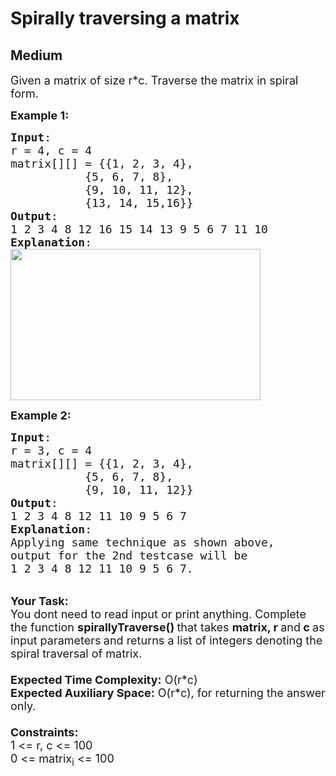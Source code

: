 # Spirally traversing a matrix
## Medium
<div class="problems_problem_content__Xm_eO"><p><span style="font-size:18px">Given a&nbsp;matrix&nbsp;of size r*c. Traverse the matrix in spiral form.</span></p>

<p><span style="font-size:18px"><strong>Example 1:</strong></span></p>

<pre style="position: relative;"><span style="font-size:18px"><strong>Input</strong>:
r = 4, c = 4
matrix[][] = {{1, 2, 3, 4},
&nbsp;          {5, 6, 7, 8},
&nbsp;          {9, 10, 11, 12},
&nbsp;          {13, 14, 15,16}}
<strong>Output</strong>: 
1 2 3 4 8 12 16 15 14 13 9 5 6 7 11 10
<strong>Explanation</strong>:
</span><img alt="" src="https://www.geeksforgeeks.org/wp-content/uploads/spiral-matrix.png" style="height:242px; width:400px"><div class="open_grepper_editor" title="Edit &amp; Save To Grepper"></div></pre>

<p><span style="font-size:18px"><strong>Example 2:</strong></span></p>

<pre style="position: relative;"><span style="font-size:18px"><strong>Input</strong>:
r = 3, c = 4  
matrix[][] = {{1, 2, 3, 4},
&nbsp;          {5, 6, 7, 8},
&nbsp;          {9, 10, 11, 12}}
<strong>Output</strong>: 
1 2 3 4 8 12 11 10 9 5 6 7
<strong>Explanation</strong>:
Applying same technique as shown above, 
output for the 2nd testcase will be 
1 2 3 4 8 12 11 10 9 5 6 7.</span>
<div class="open_grepper_editor" title="Edit &amp; Save To Grepper"></div></pre>

<p><br>
<strong><span style="font-size:18px">Your Task:</span></strong><br>
<span style="font-size:18px">You dont need to read input or print anything.&nbsp;Complete the function <strong>spirallyTraverse()&nbsp;</strong>that takes <strong>matrix, r </strong>and<strong> c&nbsp;</strong>as input&nbsp;parameters<strong> </strong>and returns a list of integers denoting the spiral traversal of matrix.&nbsp;<br>
<br>
<strong>Expected Time Complexity:</strong>&nbsp;O(r*c)<br>
<strong>Expected Auxiliary Space:</strong>&nbsp;O(r*c), for returning the answer only.<br>
<br>
<strong>Constraints:</strong><br>
1 &lt;= r, c &lt;= 100<br>
0 &lt;= matrix<sub>i</sub> &lt;= 100</span></p>
</div>